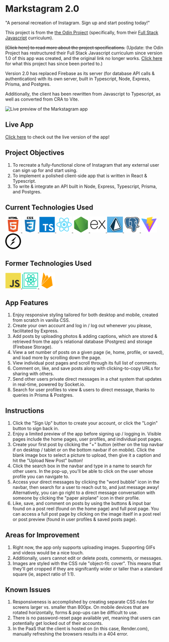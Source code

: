 # Markstagram 2.0

"A personal recreation of Instagram. Sign up and start posting today!"

This project is from the [the Odin Project](https://www.theodinproject.com) (specifically, from their [Full Stack Javascript](https://www.theodinproject.com/paths/full-stack-javascript) curriculum).

~~[Click here] to read more about the project specifications.~~ (Update: the Odin Project has restructured their Full Stack Javascript curriculum since version 1.0 of this app was created, and the original link no longer works. [Click here](https://www.theodinproject.com/lessons/nodejs-odin-book) for what this project has since been ported to.)

Version 2.0 has replaced Firebase as its server (for database API calls & authentication) with its own server, built in Typescript, Node, Express, Prisma, and Postgres.

Additionally, the client has been rewritten from Javascript to Typescript, as well as converted from CRA to Vite.

![Live preview of the Markstagram app](./client/public/images/sample.gif)

## Live App

[Click here](https://markstagram-client.onrender.com/) to check out the live version of the app!

## Project Objectives

1. To recreate a fully-functional clone of Instagram that any external user can sign up for and start using.
2. To implement a polished client-side app that is written in React & Typescript.
3. To write & integrate an API built in Node, Express, Typescript, Prisma, and Postgres.

## Current Technologies Used

<p align="left"> 
<a href="https://developer.mozilla.org/en-US/docs/Web/HTML" target="_blank"> <img src="https://raw.githubusercontent.com/devicons/devicon/master/icons/html5/html5-original-wordmark.svg" alt="html5" width="50" height="50"/> </a> 
<a href="https://developer.mozilla.org/en-US/docs/Web/CSS" target="_blank"> <img src="https://raw.githubusercontent.com/devicons/devicon/master/icons/css3/css3-original-wordmark.svg" alt="css3" width="50" height="50"/> </a>
<a href="https://www.typescriptlang.org/" target="_blank"> <img src="https://raw.githubusercontent.com/devicons/devicon/master/icons/typescript/typescript-original.svg" alt="typescript" width="50" height="50"/> </a>
<a href="https://reactjs.org/" target="_blank"> <img src="https://raw.githubusercontent.com/devicons/devicon/master/icons/react/react-original.svg" alt="react" width="50" height="50"/> </a>
<a href="https://nodejs.org/en/learn/getting-started/introduction-to-nodejs" target="_blank"> <img src="https://raw.githubusercontent.com/devicons/devicon/master/icons/nodejs/nodejs-original.svg" alt="nodejs" width="50" height="50"/> </a>
<a href="https://expressjs.com/" target="_blank"> <img src="https://raw.githubusercontent.com/devicons/devicon/master/icons/express/express-original.svg" alt="express" width="50" height="50"/> </a>
<a href="https://www.prisma.io/" target="_blank"> <img src="./client/public/images/prisma.png" alt="prisma" width="50" height="50"/> </a>
<a href="https://www.postgresql.org/" target="_blank"> <img src="https://raw.githubusercontent.com/devicons/devicon/master/icons/postgresql/postgresql-original.svg" alt="postgres" width="50" height="50"/> </a>
<a href="https://vitejs.dev/" target="_blank"> <img src="./client/public/images/vite.svg" alt="vite" width="50" height="50"/> </a>
<a href="https://socket.io/" target="_blank"> <img src="https://raw.githubusercontent.com/devicons/devicon/master/icons/socketio/socketio-original.svg" alt="socket.io" width="50" height="50"/> </a>
</p>

## Former Technologies Used

<p align="left"> 
<a href="https://developer.mozilla.org/en-US/docs/Web/JavaScript" target="_blank"> <img src="https://raw.githubusercontent.com/devicons/devicon/master/icons/javascript/javascript-original.svg" alt="javascript" width="50" height="50"/> </a>
<a href="https://create-react-app.dev/" target="_blank"> <img src="./client/public/images/cra.png" alt="creat-react-app" width="50" height="50"/> </a>
<a href="https://firebase.google.com/" target="_blank"> <img src="https://raw.githubusercontent.com/devicons/devicon/1119b9f84c0290e0f0b38982099a2bd027a48bf1/icons/firebase/firebase-plain.svg" alt="firebase" width="50" height="50"/> </a>
</p>

## App Features

1. Enjoy responsive styling tailored for both desktop and mobile, created from scratch in vanilla CSS.
2. Create your own account and log in / log out whenever you please, facilitated by Express.
3. Add posts by uploading photos & adding captions, which are stored & retrieved from the app's relational database (Postgres) and storage (Firebase Storage).
4. View a set number of posts on a given page (ie, home, profile, or saved), and load more by scrolling down the page.
5. View individual post pages and scroll through its full list of comments.
6. Comment on, like, and save posts along with clicking-to-copy URLs for sharing with others.
7. Send other users private direct messages in a chat system that updates in real-time, powered by Socket.io.
8. Search for user profiles to view & users to direct message, thanks to queries in Prisma & Postgres.

## Instructions

1. Click the "Sign Up" button to create your account, or click the "Login" button to sign back in.
2. Enjoy a limited preview of the app before signing up / logging in. Visible pages include the home pages, user profiles, and individual post pages.
3. Create your first post by clicking the "+" button (either on the top navbar if on desktop / tablet or on the bottom navbar if on mobile). Click the blank image box to select a picture to upload, then give it a caption and hit the "Upload New Post" button!
4. Click the search box in the navbar and type in a name to search for other users. In the pop-up, you'll be able to click on the user whose profile you can navigate to.
5. Access your direct messages by clicking the "word bubble" icon in the navbar, then search for a user to reach out to, and just message away! Alternatively, you can go right to a direct message conversation with someone by clicking the "paper airplane" icon in their profile.
6. Like, save, and comment on posts by using the buttons & input bar found on a post reel (found on the home page) and full post page. You can access a full post page by clicking on the image itself in a post reel or post preview (found in user profiles & saved posts page).

## Areas for Improvement

1. Right now, the app only supports uploading images. Supporting GIFs and videos would be a nice touch.
2. Additionally, users cannot edit or delete posts, comments, or messages.
3. Images are styled with the CSS rule "object-fit: cover". This means that they'll get cropped if they are signifcantly wider or taller than a standard square (ie, aspect ratio of 1:1).

## Known Issues

1. Responsiveness is accomplished by creating separate CSS rules for screens larger vs. smaller than 800px. On mobile devices that are rotated horizontally, forms & pop-ups can be difficult to use.
2. There is no password-reset page available yet, meaning that users can potentially get locked out of their accounts.
3. In the PaaS that the client is hosted on (in this case, Render.com), manually refreshing the browsers results in a 404 error.
